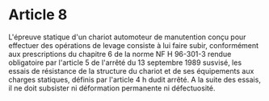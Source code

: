 # Article 8

L'épreuve statique d'un chariot automoteur de manutention conçu pour effectuer des opérations de levage consiste à lui faire subir, conformément aux prescriptions du chapitre 6 de la norme NF H 96-301-3 rendue obligatoire par l'article 5 de l'arrêté du 13 septembre 1989 susvisé, les essais de résistance de la structure du chariot et de ses équipements aux charges statiques, définis par l'article 4 h dudit arrêté. A la suite des essais, il ne doit subsister ni déformation permanente ni défectuosité.
